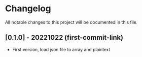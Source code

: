 # Changelog
All notable changes to this project will be documented in this file.

## [0.1.0] - 20221022 (first-commit-link)
- First version, load json file to array and plaintext
